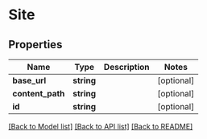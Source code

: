 # Site

## Properties
Name | Type | Description | Notes
------------ | ------------- | ------------- | -------------
**base_url** | **string** |  | [optional] 
**content_path** | **string** |  | [optional] 
**id** | **string** |  | [optional] 

[[Back to Model list]](../README.md#documentation-for-models) [[Back to API list]](../README.md#documentation-for-api-endpoints) [[Back to README]](../README.md)


